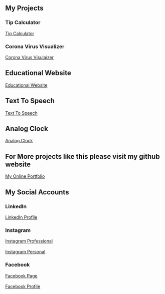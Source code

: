 ## My Projects 

### Tip Calculator

<a href = "https://imyogeshgaur.github.io/tipcalculator/"> Tip Calculator </a>

### Corona Virus Visualizer

<a href = "https://imyogeshgaur.github.io/mapbox_visual/"> Corona Virus Visulaizer </a>

## Educational Website 

<a href="https://imyogeshgaur.github.io/educationalwebsite/"> Educational Website </a>

## Text To Speech

<a href="https://imyogeshgaur.github.io/txt_to_speech_js/"> Text To Speech </a>

## Analog Clock 

<a href = "https://imyogeshgaur.github.io/analog_clock/"> Analog Clock </a>

## For More projects like this please visit my github website

<a href = 'https://imyogeshgaur.github.io' target="_yogesh"> My Online Portfolio </a>

## My Social Accounts

### LinkedIn 

<a href='https://linkedin.com/in/imyogeshgaur' target="_yogesh"> LinkedIn Profile</a>

### Instagram 

<a href='https://instagram.com/imatechgeek' target="_yogesh"> Instagram Professional </a>
<br> <br>
<a href='https://instagram.com/imyogeshgaur' target="_yogesh"> Instagram Personal </a>

### Facebook 

<a href='https://www.facebook.com/Just-for-skill-development-114448226946175'>Facebook Page</a>
<br> <br>
<a href='https://www.facebook.com/profile.php?id=100022189704235' target="_yogesh"> Facebook Profile </a>
